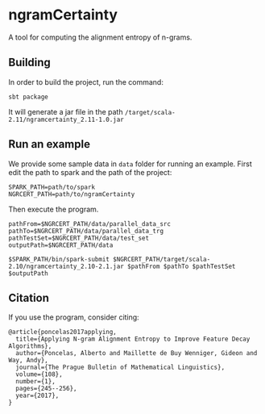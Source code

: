 # ngramCertainty


A tool for computing the alignment entropy of n-grams.

## Building

In order to build the project, run the command:
```
sbt package
```
It will generate a jar file in the path `/target/scala-2.11/ngramcertainty_2.11-1.0.jar`

## Run an example

We provide some sample data in `data` folder for running an example. First edit the path to spark and the path of the project:
```
SPARK_PATH=path/to/spark
NGRCERT_PATH=path/to/ngramCertainty
```
Then execute the program.
```
pathFrom=$NGRCERT_PATH/data/parallel_data_src
pathTo=$NGRCERT_PATH/data/parallel_data_trg
pathTestSet=$NGRCERT_PATH/data/test_set
outputPath=$NGRCERT_PATH/data

$SPARK_PATH/bin/spark-submit $NGRCERT_PATH/target/scala-2.10/ngramcertainty_2.10-2.1.jar $pathFrom $pathTo $pathTestSet $outputPath
```

## Citation

If you use the program, consider citing:
```
@article{poncelas2017applying,
  title={Applying N-gram Alignment Entropy to Improve Feature Decay Algorithms},
  author={Poncelas, Alberto and Maillette de Buy Wenniger, Gideon and Way, Andy},
  journal={The Prague Bulletin of Mathematical Linguistics},
  volume={108},
  number={1},
  pages={245--256},
  year={2017},
}
```

